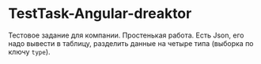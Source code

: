 # TestTask-Angular-dreaktor

Тестовое задание для компании. Простенькая работа. Есть Json, его надо вывести в таблицу, разделить данные на четыре типа (выборка по ключу ```type```). 
